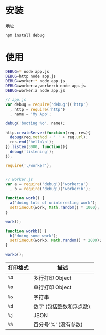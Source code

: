 # 安装

[地址](https://github.com/visionmedia/debug)

```bash
npm install debug
```

# 使用

```bash
DEBUG=* node app.js
DEBUG=http node app.js
DEBUG=worker:* node app.js
DEBUG=worker:a,worker:b node app.js
DEBUG=worker:a node app.js
```

```js
// app.js
var debug = require('debug')('http')
  , http = require('http')
  , name = 'My App';

debug('booting %o', name);

http.createServer(function(req, res){
  debug(req.method + ' ' + req.url);
  res.end('hello\n');
}).listen(3000, function(){
  debug('listening');
});

require('./worker');


// worker.js
var a = require('debug')('worker:a')
  , b = require('debug')('worker:b');

function work() {
  a('doing lots of uninteresting work');
  setTimeout(work, Math.random() * 1000);
}

work();

function workb() {
  b('doing some work');
  setTimeout(workb, Math.random() * 2000);
}

workb();
```

| 打印格式 | 描述 |
|-----------|----------------|
| `%O`      | 多行打印 Object |
| `%o`      | 单行打印 Object |
| `%s`      | 字符串 |
| `%d`      | 数字 (包括整数和浮点数). |
| `%j`      | JSON |
| `%%`      | 百分号'%' (没有参数) |